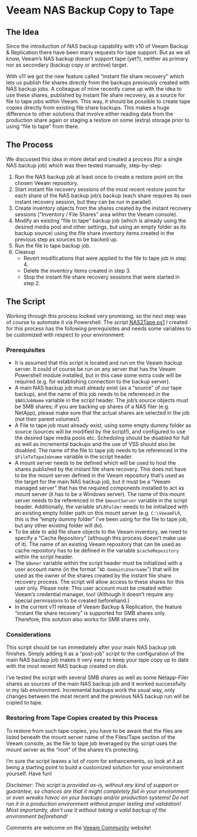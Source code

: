 # Veeam NAS Backup Copy to Tape
## The Idea
Since the introduction of NAS backup capability with v10 of Veeam Backup & Replication there have been many requests for tape support. But as we all know, Veeam’s NAS backup doesn’t support tape (yet?), neither as primary nor as secondary (backup copy or archive) target.

With v11 we got the new feature called “instant file share recovery” which lets us publish file shares directly from the backups previously created with NAS backup jobs. A colleague of mine recently came up with the idea to use these shares, published by instant file share recovery, as a source for file to tape jobs within Veeam. This way, it should be possible to create tape copies directly from existing file share backups. This makes a huge difference to other solutions that involve either reading data from the production share again or staging a restore on some (extra) storage prior to using “file to tape” from there.

## The Process
We discussed this idea in more detail and created a process (for a single NAS backup job) which was then tested manually, step-by-step:

1. Run the NAS backup job at least once to create a restore point on the chosen Veeam repository.
2. Start instant file recovery sessions of the most recent restore point for each share of the NAS backup job’s backup (each share requires its own instant recovery session, but they can be run in parallel).
3. Create inventory objects from the shares created by the instant recovery sessions (“Inventory / File Shares” area within the Veeam console).
4. Modify an existing “file to tape” backup job (which is already using the desired media pool and other settings, but using an empty folder as its backup source) using the file share inventory items created in the previous step as sources to be backed up.
5. Run the file to tape backup job.
6. Cleanup
    - Revert modifications that were applied to the file to tape job in step 4.
    - Delete the inventory items created in step 3.
    - Stop the instant file share recovery sessions that were started in step 2.

## The Script
Working through this process looked very promising, so the next step was of course to automate it via Powershell. The script [NAS2Tape.ps1] I created for this process has the following prerequisites and needs some variables to be customized with respect to your environment:

### Prerequisites
-	It is assumed that this script is located and run on the Veeam backup server. It could of course be run on any server that has the Veeam Powershell module installed, but in this case some extra code will be required (e.g. for establishing connection to the backup server).
-	A main NAS backup job must already exist (as a “source” of our tape backup), and the name of this job needs to be referenced in the ``$NASJobName`` variable in the script header. The job’s source objects must be SMB shares; if you are backing up shares of a NAS filer (e.g. NetApp), please make sure that the actual shares are selected in the job (not their parent volumes!)
-	A File to tape job must already exist, using some empty dummy folder as source (sources will be modified by the script!), and configured to use the desired tape media pools etc. Scheduling should be disabled for full as well as incremental backups and the use of VSS should also be disabled. The name of the file to tape job needs to be referenced in the ``$FileToTapeJobname`` variable in the script header.
-	A mount server needs to be defined which will be used to host the shares published by the instant file share recovery. This does not have to be the mount server defined in the Veeam repository that’s used as the target for the main NAS backup job, but it must be a “Veeam managed server” that has the required components installed to act as mount server (it has to be a Windows server). The name of this mount server needs to be referenced in the ``$mountServer`` variable in the script header. Additionally, the variable ``$FLRFolder`` needs to be initialized with an existing empty folder path on this mount server (e.g. ``C:\VeeamFLR``, this is the “empty dummy folder” I’ve been using for the file to tape job, but any other existing folder will do).
-	To be able to add file share objects to the Veeam inventory, we need to specify a “Cache Repository” (although this process doesn’t make use of it). The name of an existing Veeam repository that can be used as cache repository has to be defined in the variable ``$cacheRepository`` within the script header.
-	The ``$Owner`` variable within the script header must be initialized with a user account name (in the format "``AD-Domain\Username``") that will be used as the owner of the shares created by the instant file share recovery process. The script will allow access to these shares for this user only. 
Please note: This user account must be created within Veeam’s credential manager, too! (Although it doesn’t require any special permissions to be created beforehand.)
- In the current v11 release of Veeam Backup & Replication, the feature “instant file share recovery” is supported for SMB shares only. Therefore, this solution also works for SMB shares only.

### Considerations
This script should be run immediately after your main NAS backup job finishes. Simply adding it as a “post-job” script to the configuration of the main NAS backup job makes it very easy to keep your tape copy up to date with the most recent NAS backup created on disk.

I’ve tested the script with several SMB shares as well as some Netapp-Filer shares as sources of the main NAS backup job and it worked successfully in my lab environment. Incremental backups work the usual way, only changes between the most recent and the previous NAS backup run will be copied to tape.

### Restoring from Tape Copies created by this Process
To restore from such tape copies, you have to be aware that the files are listed beneath the mount server name of the Files/Tape section of the Veeam console, as the file to tape job leveraged by the script uses the mount server as the “root” of the shares it’s protecting.

I’m sure the script leaves a lot of room for enhancements, so look at it as being a starting point to build a customized solution for your environment yourself. Have fun!

_Disclaimer: This script is provided as-is, without any kind of support or guarantee, so chances are that it might completely fail in your environment or even wreaks havoc on your backups and/or production systems! Do not run it in a production environment without proper testing and validation! Most importantly, don’t use it without taking a valid backup of the environment beforehand!_


Comments are welcome on the [Veeam Community] website!

<!-- referenced links -->
[NAS2Tape.ps1]: ./NAS2Tape.ps1
[Veeam Community]: https://community.veeam.com/script-library-67/nas-backup-copy-to-tape-via-instant-file-share-recovery-754